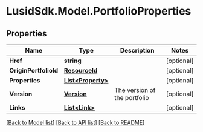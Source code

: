 # LusidSdk.Model.PortfolioProperties
## Properties

Name | Type | Description | Notes
------------ | ------------- | ------------- | -------------
**Href** | **string** |  | [optional] 
**OriginPortfolioId** | [**ResourceId**](ResourceId.md) |  | [optional] 
**Properties** | [**List&lt;Property&gt;**](Property.md) |  | [optional] 
**Version** | [**Version**](Version.md) | The version of the portfolio | [optional] 
**Links** | [**List&lt;Link&gt;**](Link.md) |  | [optional] 

[[Back to Model list]](../README.md#documentation-for-models) [[Back to API list]](../README.md#documentation-for-api-endpoints) [[Back to README]](../README.md)

